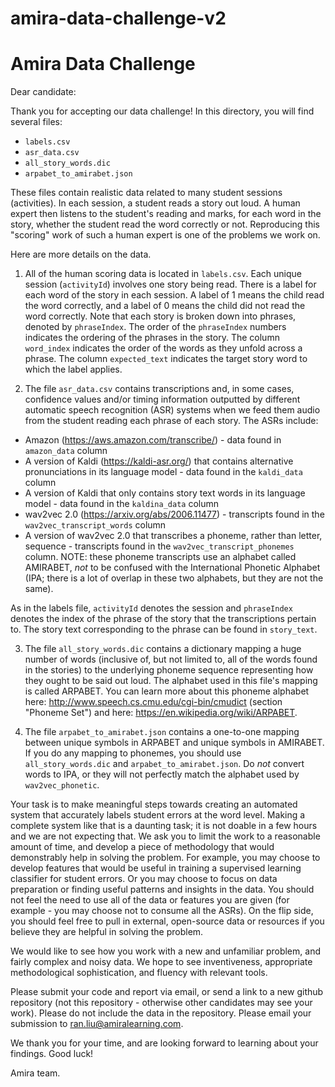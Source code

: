 # amira-data-challenge-v2

# Amira Data Challenge

Dear candidate:

Thank you for accepting our data challenge! In this directory, you will find several files:

- `labels.csv`
- `asr_data.csv`
- `all_story_words.dic`
- `arpabet_to_amirabet.json`

These files contain realistic data related to many student sessions (activities). In each session, a student reads
a story out loud.  A human expert then listens to the student's reading and marks, for each word in the story, whether
the student read the word correctly or not. Reproducing this "scoring" work of such a human expert is one of the problems
we work on.

Here are more details on the data.


1. All of the human scoring data is located in `labels.csv`. Each unique session (`activityId`) involves one story being read.
There is a label for each word of the story in each session. A label of 1 means the child read the word correctly, and a label
of 0 means the child did not read the word correctly. Note that each story is broken down into phrases, denoted by
`phraseIndex`. The order of the `phraseIndex` numbers indicates the ordering of the phrases in the story. The column `word_index`
indicates the order of the words as they unfold across a phrase. The column `expected_text` indicates the target story word
to which the label applies.


2. The file `asr_data.csv` contains transcriptions and, in some cases, confidence values and/or timing information outputted by
different automatic speech recognition (ASR) systems when we feed them audio from the student reading each phrase of each story.
The ASRs include:
- Amazon (https://aws.amazon.com/transcribe/) - data found in `amazon_data` column
- A version of Kaldi (https://kaldi-asr.org/) that contains alternative pronunciations in its language model - data found in the
`kaldi_data` column
- A version of Kaldi that only contains story text words in its language model - data found in the
`kaldina_data` column
- wav2vec 2.0 (https://arxiv.org/abs/2006.11477) - transcripts found in the `wav2vec_transcript_words` column
- A version of wav2vec 2.0 that transcribes a phoneme, rather than letter, sequence - transcripts found in the
`wav2vec_transcript_phonemes` column. NOTE: these phoneme transcripts use an alphabet called AMIRABET, *not* to be confused with
the International Phonetic Alphabet (IPA; there is a lot of overlap in these two alphabets, but they are not the same).

As in the labels file, `activityId` denotes the session and `phraseIndex` denotes the index of the phrase of the story that the
transcriptions pertain to. The story text corresponding to the phrase can be found in `story_text`. 


3. The file `all_story_words.dic` contains a dictionary mapping a huge number of words (inclusive of, but not limited to, all of the
words found in the stories) to the underlying phoneme sequence representing how they ought to be said out loud. The alphabet used in
this file's mapping is called ARPABET. You can learn more about this phoneme alphabet here: http://www.speech.cs.cmu.edu/cgi-bin/cmudict
(section "Phoneme Set") and here: https://en.wikipedia.org/wiki/ARPABET.


4. The file `arpabet_to_amirabet.json` contains a one-to-one mapping between unique symbols in ARPABET and unique symbols in AMIRABET.
If you do any mapping to phonemes, you should use `all_story_words.dic` and `arpabet_to_amirabet.json`.  Do *not* convert words to IPA,
or they will not perfectly match the alphabet used by `wav2vec_phonetic`.


Your task is to make meaningful steps towards creating an automated system that accurately labels student errors at the word level.
Making a complete system like that is a daunting task; it is not doable in a few hours and we are not expecting that. We ask you to
limit the work to a reasonable amount of time, and develop a piece of methodology that would demonstrably help in solving the problem.
For example, you may choose to develop features that would be useful in training a supervised learning classifier for student errors.
Or you may choose to focus on data preparation or finding useful patterns and insights in the data. You should not feel the need to
use all of the data or features you are given (for example - you may choose not to consume all the ASRs). On the flip side, you should
feel free to pull in external, open-source data or resources if you believe they are helpful in solving the problem.

We would like to see how you work with a new and unfamiliar problem, and fairly complex and noisy data. We hope to see inventiveness,
appropriate methodological sophistication, and fluency with relevant tools.

Please submit your code and report via email, or send a link to a new github repository (not this repository - otherwise other candidates
may see your work). Please do not include the data in the repository. Please email your submission to ran.liu@amiralearning.com.

We thank you for your time, and are looking forward to learning about your findings. Good luck!

Amira team.
